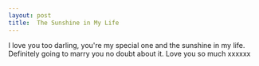 ```yaml
---
layout: post
title:  The Sunshine in My Life
---
```

I love you too darling, you're my special one and the sunshine in my life. Definitely going to marry you no doubt about it. Love you so much xxxxxx
